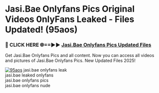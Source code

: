 # Jasi.Bae Onlyfans Pics Original Videos 0nlyFans Leaked - Files Updated! (95aos)

<h3>🔴 CLICK HERE 🌐==►► <a href="https://tinyurl.com/3hn5wdd3" rel="nofollow">Jasi.Bae Onlyfans Pics Updated Files</a></h3>

Get Jasi.Bae Onlyfans Pics and all content. Now you can access all videos and pictures of Jasi.Bae Onlyfans Pics. New Updated Files 2025!

[![95aos](https://i.imgur.com/4HnBqBT.gif)](https://tinyurl.com/3hn5wdd3)
jasi.bae onlyfans leak<br>
jasi.bae leaked onlyfans<br>
jasi.bae onlyfans pics<br>
jasi.bae onlyfans nude